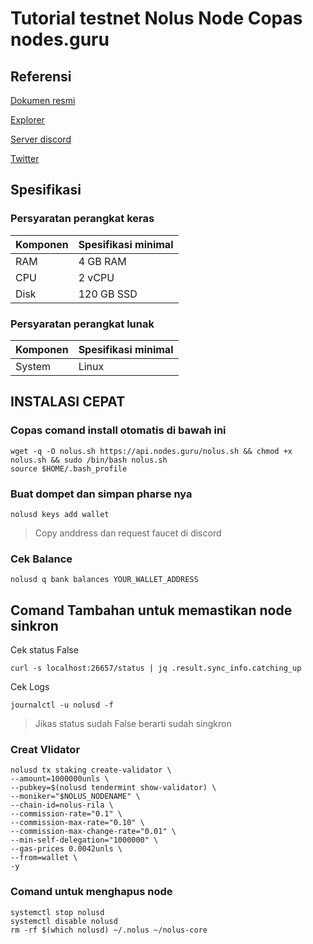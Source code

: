# Tutorial testnet Nolus Node Copas nodes.guru


## Referensi

[Dokumen resmi](https://docs-nolus-protocol.notion.site/Run-a-Node-58c9af73bf5945988e902b4b8741f918)

[Explorer](https://nolus.explorers.guru/)

[Server discord](https://discord.com/invite/nolus-protocol)

[Twitter](https://twitter.com/nolusprotocol)

## Spesifikasi

### Persyaratan perangkat keras

| Komponen | Spesifikasi minimal |
|----------|---------------------|
|RAM|4 GB RAM|
|CPU|2 vCPU|
|Disk|120 GB SSD|

### Persyaratan perangkat lunak

| Komponen | Spesifikasi minimal |
|----------|---------------------|
|System|Linux|


## INSTALASI CEPAT

### Copas comand install otomatis di bawah ini

```
wget -q -O nolus.sh https://api.nodes.guru/nolus.sh && chmod +x nolus.sh && sudo /bin/bash nolus.sh
source $HOME/.bash_profile
```

### Buat dompet dan simpan pharse nya

```
nolusd keys add wallet
```

>Copy anddress dan request faucet di discord

### Cek Balance

```
nolusd q bank balances YOUR_WALLET_ADDRESS
```

## Comand Tambahan untuk memastikan node sinkron

Cek status False
```
curl -s localhost:26657/status | jq .result.sync_info.catching_up
```

Cek Logs
```
journalctl -u nolusd -f
```

> Jikas status sudah False berarti sudah singkron


### Creat Vlidator

```
nolusd tx staking create-validator \
--amount=1000000unls \
--pubkey=$(nolusd tendermint show-validator) \
--moniker="$NOLUS_NODENAME" \
--chain-id=nolus-rila \
--commission-rate="0.1" \
--commission-max-rate="0.10" \
--commission-max-change-rate="0.01" \
--min-self-delegation="1000000" \
--gas-prices 0.0042unls \
--from=wallet \
-y
```


### Comand untuk menghapus node 

```
systemctl stop nolusd
systemctl disable nolusd
rm -rf $(which nolusd) ~/.nolus ~/nolus-core
```
